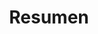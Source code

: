 ---
layout: profiles
permalink: /resumen/
title: Resumen
description: Resumen de los resultados del análisis
nav: true
nav_order: 6

profiles:
  # if you want to include more than one profile, just replicate the following block
  # and create one content file for each profile inside _pages/
  - align: right
    image: preguntauno.png
    content: about_pregunta1.md
    image_width: 800
    image_circular: False # crops the image to make it circular

  - align: left 
    image: correlacion.png
    content: about_correlacion.md
    image_circular: False # crops the image to make it circular
    more_info: >
      <p>Variable independiente (x) = Total de habitantes</p>
      <p>Variable dependiente (y) = Centro de salud por comuna</p>
  - align : left 
    content: about_regresion.md
    images: 
      - image : regresion1.png
        image_circular: False
      - image : boxplotdensidad.png
        image_circular : False
  - align : right 
    image : complejidadnivel.png
    content : about_complejidad.md
    image_circular : False 
  - align : right 
    image : complejidadnivel.png
    content : about_tiposervicio.md
  - align : right 
    image : complejidadnivel.png
    content : about_farmacias.md 
  - align : left 
    image : complejidadnivel.png
    content: about_privpublic.md
  - align : right
    image : complejidadnivel.png
    content: about_grupo.md
---